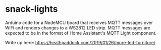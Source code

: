 # snack-lights
Arduino code for a NodeMCU board that receives MQTT messages over WiFi and renders changes to a WS2812 LED strip. MQTT messages are expected to be in the format of Home Assistant's MQTT Light component.

Write up here: https://heathpaddock.com/2019/01/26/more-led-furniture/
